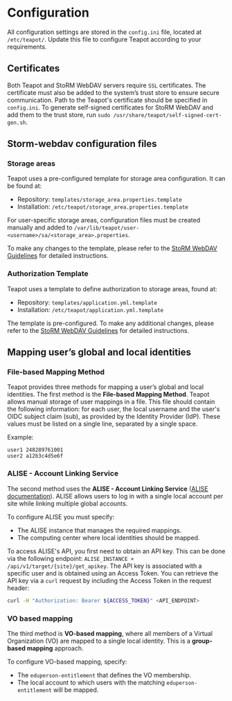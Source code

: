 # Configuration

All configuration settings are stored in the `config.ini` file, located at
`/etc/teapot/`. Update this file to configure Teapot according to your
requirements.

## Certificates

Both Teapot and StoRM WebDAV servers require `SSL` certificates. The certificate
must also be added to the system’s trust store to ensure secure communication.
Path to the Teapot's certificate should be specified in `config.ini`.
To generate self-signed certificates for StoRM WebDAV and add them to the trust
store, run `sudo /usr/share/teapot/self-signed-cert-gen.sh`.

## Storm-webdav configuration files

### Storage areas

Teapot uses a pre-configured template for storage area configuration.
It can be found at:

- Repository: `templates/storage_area.properties.template`
- Installation: `/etc/teapot/storage_area.properties.template`

For user-specific storage areas, configuration files must be created manually
and added to `/var/lib/teapot/user-<username>/sa/<storage_area>.properties`.

To make any changes to the template, please refer to the
[StoRM WebDAV Guidelines](https://github.com/italiangrid/storm-webdav/blob/master/doc/storage-area-configuration.md)
for detailed instructions.

### Authorization Template

Teapot uses a template to define authorization to storage areas, found at:

- Repository: `templates/application.yml.template`
- Installation: `/etc/teapot/application.yml.template`

The template is pre-configured. To make any additional changes, please
refer to the [StoRM WebDAV Guidelines](https://github.com/italiangrid/storm-webdav/blob/master/doc/storage-area-configuration.md)
for detailed instructions.

## Mapping user’s global and local identities

### File-based Mapping Method

Teapot provides three methods for mapping a user’s global and local identities.
The first method is the **File-based Mapping Method**. Teapot allows manual
storage of user mappings in a file. This file should contain the following
information: for each user, the local username and the user's OIDC subject
claim (sub), as provided by the Identity Provider (IdP). These values must
be listed on a single line, separated by a single space.

Example:

```text
user1 248289761001
user2 a12b3c4d5e6f
```

### ALISE - Account Linking Service

The second method uses the **ALISE - Account Linking Service**
([ALISE documentation](https://github.com/m-team-kit/alise/tree/master/alise)).
ALISE allows users to log in with a single local account per site while linking
multiple global accounts.

To configure ALISE you must specify:

- The ALISE instance that manages the required mappings.
- The computing center where local identities should be mapped.

To access ALISE's API, you first need to obtain an API key. This can be done
via the following endpoint: `ALISE_INSTANCE + /api/v1/target/{site}/get_apikey`.
The API key is associated with a specific user and is obtained using an Access
Token. You can retrieve the API key via a `curl` request by including the Access
Token in the request header:

```bash
curl -H "Authorization: Bearer ${ACCESS_TOKEN}" <API_ENDPOINT>
```

### VO based mapping

The third method is **VO-based mapping**, where all members of a Virtual Organization
(VO) are mapped to a single local identity. This is a **group-based mapping** approach.

To configure VO-based mapping, specify:

- The `eduperson-entitlement` that defines the VO membership.
- The local account to which users with the matching `eduperson-entitlement` will be
   mapped.
